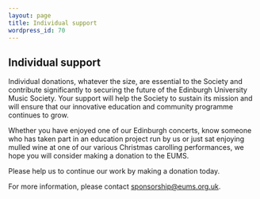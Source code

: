 ```yaml
---
layout: page
title: Individual support
wordpress_id: 70
---
```


## Individual support

Individual donations, whatever the size, are essential to the Society and
contribute significantly to securing the future of the Edinburgh University
Music Society. Your support will help the Society to sustain its mission and
will ensure that our innovative education and community programme continues to
grow.

Whether you have enjoyed one of our Edinburgh concerts, know someone who has
taken part in an education project run by us or just sat enjoying mulled wine
at one of our various Christmas carolling performances, we hope you will
consider making a donation to the EUMS.

Please help us to continue our work by making a donation today.

For more information, please contact
[sponsorship@eums.org.uk](mailto:sponsorship@eums.org.uk).

